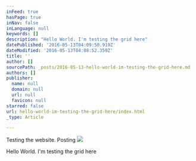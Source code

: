 ```yaml
---
inFeed: true
hasPage: true
inNav: false
inLanguage: null
keywords: []
description: "Hello World. I'm testing the grid here"
datePublished: '2016-05-13T04:09:50.919Z'
dateModified: '2016-05-13T04:08:52.359Z'
title: ''
author: []
sourcePath: _posts/2016-05-13-hello-world-im-testing-the-grid-here.md
authors: []
publisher:
  name: null
  domain: null
  url: null
  favicon: null
starred: false
url: hello-world-im-testing-the-grid-here/index.html
_type: Article

---
```

Testing the website. Posting
![](https://the-grid-user-content.s3-us-west-2.amazonaws.com/497ee2de-e523-4d13-8ed9-48490ebf5ba4.jpg)

Hello World. I'm testing the grid here